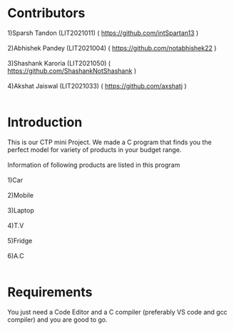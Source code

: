 # Contributors

1)Sparsh Tandon    (LIT2021011) ( https://github.com/intSpartan13 )<br/><br/>
2)Abhishek Pandey  (LIT2021004) ( https://github.com/notabhishek22 ) <br/><br/>
3)Shashank Karoria (LIT2021050) ( https://github.com/ShashankNotShashank )<br/><br/>
4)Akshat Jaiswal   (LIT2021033) ( https://github.com/axshatj ) <br/><br/>

# Introduction

This is our CTP mini Project. We made a C program that finds you the perfect model for variety of products in your budget range. <br/><br/>
Information of following products are listed in this program   <br/><br/>
1)Car <br/><br/>
2)Mobile <br/><br/>
3)Laptop <br/><br/>
4)T.V <br/><br/>
5)Fridge <br/><br/>
6)A.C <br><br/>

# Requirements

You just need a Code Editor and a C compiler (preferably VS code and gcc compiler) and you are good to go.
